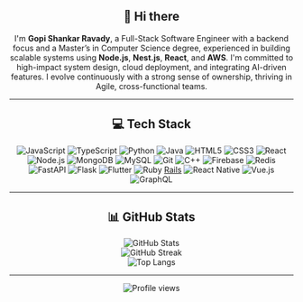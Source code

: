 <div align="center">

## 👋 Hi there  
I'm **Gopi Shankar Ravady**, a Full-Stack Software Engineer with a backend focus and a Master’s in Computer Science degree, experienced in building scalable systems using **Node.js**, **Nest.js**, **React**, and **AWS**. I'm committed to high-impact system design, cloud deployment, and integrating AI-driven features. I evolve continuously with a strong sense of ownership, thriving in Agile, cross-functional teams.

---

## 💻 Tech Stack

![JavaScript](https://img.shields.io/badge/-JavaScript-F7DF1E?logo=javascript&logoColor=black&style=for-the-badge)
![TypeScript](https://img.shields.io/badge/-TypeScript-3178C6?logo=typescript&logoColor=white&style=for-the-badge)
![Python](https://img.shields.io/badge/-Python-3776AB?logo=python&logoColor=white&style=for-the-badge)
![Java](https://img.shields.io/badge/-Java-007396?logo=java&logoColor=white&style=for-the-badge)
![HTML5](https://img.shields.io/badge/-HTML5-E34F26?logo=html5&logoColor=white&style=for-the-badge)
![CSS3](https://img.shields.io/badge/-CSS3-1572B6?logo=css3&logoColor=white&style=for-the-badge)
![React](https://img.shields.io/badge/-React-61DAFB?logo=react&logoColor=black&style=for-the-badge)
![Node.js](https://img.shields.io/badge/-Node.js-339933?logo=nodedotjs&logoColor=white&style=for-the-badge)
![MongoDB](https://img.shields.io/badge/-MongoDB-47A248?logo=mongodb&logoColor=white&style=for-the-badge)
![MySQL](https://img.shields.io/badge/-MySQL-4479A1?logo=mysql&logoColor=white&style=for-the-badge)
![Git](https://img.shields.io/badge/-Git-F05032?logo=git&logoColor=white&style=for-the-badge)
![C++](https://img.shields.io/badge/-Git-F05032?logo=git&logoColor=white&style=for-the-badge)
![Firebase](https://img.shields.io/badge/firebase-a08021?style=for-the-badge&logo=firebase&logoColor=ffcd34)
![Redis](https://img.shields.io/badge/redis-%23DD0031.svg?style=for-the-badge&logo=redis&logoColor=white)
![FastAPI](https://img.shields.io/badge/FastAPI-005571?style=for-the-badge&logo=fastapi)
![Flask](https://img.shields.io/badge/flask-%23000.svg?style=for-the-badge&logo=flask&logoColor=white)
![Flutter](https://img.shields.io/badge/Flutter-%2302569B.svg?style=for-the-badge&logo=Flutter&logoColor=white)
![Ruby](https://img.shields.io/badge/ruby-%23CC342D.svg?style=for-the-badge&logo=ruby&logoColor=white)
[Rails](https://img.shields.io/badge/rails-%23CC0000.svg?style=for-the-badge&logo=ruby-on-rails&logoColor=white)
![React Native](https://img.shields.io/badge/react_native-%2320232a.svg?style=for-the-badge&logo=react&logoColor=%2361DAFB)
![Vue.js](https://img.shields.io/badge/vuejs-%2335495e.svg?style=for-the-badge&logo=vuedotjs&logoColor=%234FC08D)
![GraphQL](https://img.shields.io/badge/-GraphQL-E10098?style=for-the-badge&logo=graphql&logoColor=white)

---

## 📊 GitHub Stats

![GitHub Stats](https://github-readme-stats.vercel.app/api?username=GopiShankarR&theme=radical)  
![GitHub Streak](https://github-readme-streak-stats.herokuapp.com/?user=GopiShankarR&theme=radical)  
![Top Langs](https://github-readme-stats.vercel.app/api/top-langs/?username=GopiShankarR&layout=compact&theme=radical)

---

![Profile views](https://komarev.com/ghpvc/?username=GopiShankarR&color=blue)

</div>
